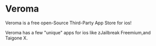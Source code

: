 # Veroma
Veroma is a free open-Source Third-Party App Store for ios!

Veroma has a few "unique" apps for ios like zJailbreak Freemium,and Taigone X.
